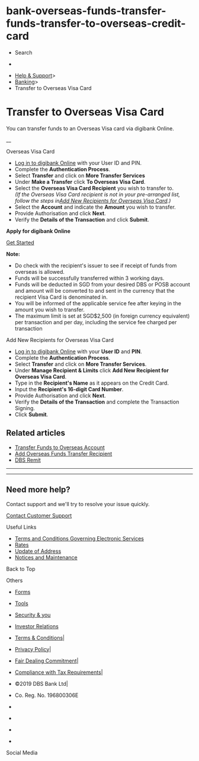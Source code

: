 # bank-overseas-funds-transfer-funds-transfer-to-overseas-credit-card

[](https://www.dbs.com.sg)

  * Search 

  * 


[](https://www.dbs.com.sg/personal/default.page)

  * [Help & Support](https://www.dbs.com.sg/personal/support/home.html)>
  * [Banking](https://www.dbs.com.sg/personal/support/banking-product.html)>
  * Transfer to Overseas Visa Card



# Transfer to Overseas Visa Card

You can transfer funds to an Overseas Visa card via digibank Online. 

__  
  
  


Overseas Visa Card

  * [Log in to digibank Online](https://internet-banking.dbs.com.sg/) with your User ID and PIN. 
  * Complete the **Authentication Process**.
  * Select **Transfer** and click on **More Transfer Services**
  * Under **Make a Transfer** click **To Overseas Visa Card**.
  * Select the **Overseas Visa Card Recipient** you wish to transfer to.   
_(If the Overseas Visa Card recipient is not in your pre-arranged list, follow the steps in[Add New Recipients for Overseas Visa Card](https://www.dbs.com.sg/personal/support/bank-overseas-funds-transfer-funds-transfer-to-overseas-credit-card.html#addnewvisa).)_
  * Select the **Account** and indicate the **Amount** you wish to transfer. 
  * Provide Authorisation and click **Next**.
  * Verify the **Details of the Transaction** and click **Submit**.



**Apply for digibank Online**

[Get Started](https://internet-banking.dbs.com.sg/ibAPL/Welcome)

  
**Note:**

  * Do check with the recipient's issuer to see if receipt of funds from overseas is allowed.
  * Funds will be successfully transferred within 3 working days.
  * Funds will be deducted in SGD from your desired DBS or POSB account and amount will be converted to and sent in the currency that the recipient Visa Card is denominated in.
  * You will be informed of the applicable service fee after keying in the amount you wish to transfer. 
  * The maximum limit is set at SGD$2,500 (in foreign currency equivalent) per transaction and per day, including the service fee charged per transaction



Add New Recipients for Overseas Visa Card

  * [Log in to digibank Online](https://internet-banking.dbs.com.sg/) with your **User ID** and **PIN**. 
  * Complete the **Authentication Process**.
  * Select **Transfer** and click on **More Transfer Services**.
  * Under **Manage Recipient & Limits** click **Add New Recipient for Overseas Visa Card**. 
  * Type in the **Recipient's Name** as it appears on the Credit Card. 
  * Input the **Recipient's 16-digit Card Number**. 
  * Provide Authorisation and click **Next**.
  * Verify the **Details of the Transaction** and complete the Transaction Signing. 
  * Click **Submit**.



## Related articles

  * [Transfer Funds to Overseas Account](https://www.dbs.com.sg/personal/support/bank-overseas-funds-transfer-new-remittance.html)
  * [Add Overseas Funds Transfer Recipient](https://www.dbs.com.sg/personal/support/bank-overseas-funds-transfer-remittance-add-recipient.html)
  * [DBS Remit](https://www.dbs.com.sg/personal/support/bank-overseas-dbs-remit.html)



* * *

* * *

## Need more help?

Contact support and we'll try to resolve your issue quickly.

[Contact Customer Support](https://www.dbs.com.sg/personal/contact-us.page)

Useful Links

  * [Terms and Conditions Governing Electronic Services](https://www.dbs.com.sg/personal/deposits/terms-conditions-electronic-services.page)
  * [Rates](https://www.dbs.com.sg/personal/rates-online/default.page)
  * [Update of Address](https://www.dbs.com.sg/personal/deposits/update-address.page)
  * [Notices and Maintenance](https://www.dbs.com.sg/personal/deposits/maintenance-schedule.page)



Back to Top

Others

  * [Forms](https://www.dbs.com.sg/personal/forms/default.page)
  * [Tools](https://www.dbs.com.sg/personal/calculators/default.page)
  * [Security & you](https://www.dbs.com.sg/personal/deposits/security-and-you/default.page)
  * [Investor Relations](https://www.dbs.com/investor/default.page)



  * [Terms & Conditions](https://www.dbs.com/terms/default.page)|
  * [Privacy Policy](https://www.dbs.com/privacy/default.page)|
  * [Fair Dealing Commitment](https://www.dbs.com/fairdealing/default.page)|
  * [Compliance with Tax Requirements](https://www.dbs.com.sg/personal/compliance-tax-requirements/index.html)|
  * ©2019 DBS Bank Ltd|
  * Co. Reg. No. 196800306E



  * [](https://www.facebook.com/dbs.sg)
  * [](https://twitter.com/dbsbank)
  * [](https://www.linkedin.com/company/dbs-bank)
  * [](https://www.youtube.com/dbs)



Social Media
